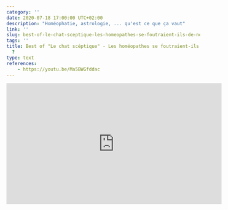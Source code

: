 ```yaml
---
category: ''
date: 2020-07-18 17:00:00 UTC+02:00
description: "Homéophatie, astrologie, ... qu'est ce que ça vaut"
link: ''
slug: best-of-le-chat-sceptique-les-homeopathes-se-foutraient-ils-de-notre-gueule
tags: ''
title: Best of "Le chat scéptique" - Les homéopathes se foutraient-ils de notre gueule
  ?
type: text
references:
    - https://youtu.be/Ma5BWGfddac
---
```

<iframe width="560" height="315" src="https://www.youtube-nocookie.com/embed/Ma5BWGfddac" frameborder="0" allow="accelerometer; autoplay; encrypted-media; gyroscope; picture-in-picture" allowfullscreen></iframe>
